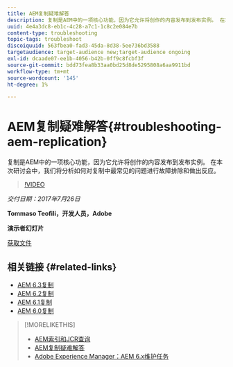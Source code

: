 ```yaml
---
title: AEM复制疑难解答
description: 复制是AEM中的一项核心功能，因为它允许将创作的内容发布到发布实例。 在本次研讨会中，我们将分析如何对复制中最常见的问题进行故障排除和做出反应。
uuid: 4e4a3dc8-eb1c-4c28-a7c1-1c8c2e084e7b
content-type: troubleshooting
topic-tags: troubleshoot
discoiquuid: 563fbea0-fad3-45da-8d38-5ee736bd3588
targetaudience: target-audience new;target-audience ongoing
exl-id: dcaade07-ee1b-4056-b42b-0ff9c8fcbf3f
source-git-commit: bdd73fea8b33aa0bd25d8de5295808a6aa9911bd
workflow-type: tm+mt
source-wordcount: '145'
ht-degree: 1%

---
```


# AEM复制疑难解答{#troubleshooting-aem-replication}

复制是AEM中的一项核心功能，因为它允许将创作的内容发布到发布实例。 在本次研讨会中，我们将分析如何对复制中最常见的问题进行故障排除和做出反应。

>[!VIDEO](https://video.tv.adobe.com/v/19282/?quality=9)

*交付日期：2017年7月26日*

**Tommaso Teofili，开发人员，Adobe**

**演示者幻灯片**

[获取文件](assets/aem-gems-troubleshooting-aem-replication.pdf)

## 相关链接 {#related-links}

* [AEM 6.3复制](https://docs.adobe.com/docs/en/aem/6-3/deploy/configuring/replication.html)
* [AEM 6.2复制](https://docs.adobe.com/docs/en/aem/6-2/deploy/configuring/replication.html)
* [AEM 6.1复制](https://docs.adobe.com/docs/en/aem/6-1/deploy/configuring/replication.html)
* [AEM 6.0复制](https://docs.adobe.com/docs/en/aem/6-0/deploy/configuring/replication.html)

>[!MORELIKETHIS]
>
>* [AEM索引和JCR查询](aem-indexing-jcr-query.md)
>* [AEM复制疑难解答](aem-troubleshooting-aem-replication.md)
>* [Adobe Experience Manager：AEM 6.x维护任务](https://helpx.adobe.com/experience-manager/kt/eseminars/ccoo-aem-Aug-register.html)

